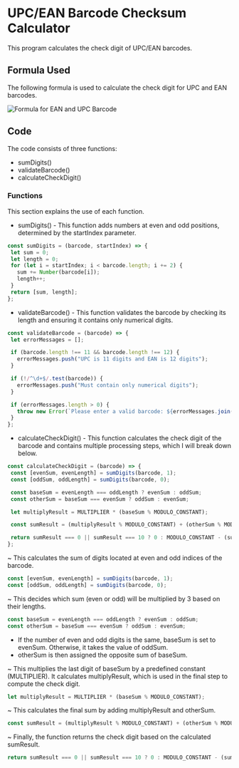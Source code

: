 # UPC/EAN Barcode Checksum Calculator

This program calculates the check digit of UPC/EAN barcodes.

## Formula Used
The following formula is used to calculate the check digit for UPC and EAN barcodes.

![Formula for EAN and UPC Barcode](https://github.com/user-attachments/assets/1f27c239-bb39-46ca-9ab1-bd287c188848)

## Code

The code consists of three functions:
- sumDigits()
- validateBarcode() 
- calculateCheckDigit()

### Functions
This section explains the use of each function.

 - sumDigits() - This function adds numbers at even and odd positions, determined by the startIndex parameter.
 ```javascript
const sumDigits = (barcode, startIndex) => {
  let sum = 0;
  let length = 0;
  for (let i = startIndex; i < barcode.length; i += 2) {
    sum += Number(barcode[i]);
    length++;
  }
  return [sum, length];
};
 ```

 - validateBarcode() - This function validates the barcode by checking its length and ensuring it contains only numerical digits.
 ```javascript
const validateBarcode = (barcode) => {
  let errorMessages = [];

  if (barcode.length !== 11 && barcode.length !== 12) {
    errorMessages.push("UPC is 11 digits and EAN is 12 digits");
  }

  if (!/^\d+$/.test(barcode)) {
    errorMessages.push("Must contain only numerical digits");
  }

  if (errorMessages.length > 0) {
    throw new Error(`Please enter a valid barcode: ${errorMessages.join(", ")}!`);
  }  
};
 ```

 - calculateCheckDigit() - This function calculates the check digit of the barcode and contains multiple processing steps, which I will break down below.

 ```javascript
const calculateCheckDigit = (barcode) => {
  const [evenSum, evenLength] = sumDigits(barcode, 1);
  const [oddSum, oddLength] = sumDigits(barcode, 0);

  const baseSum = evenLength === oddLength ? evenSum : oddSum; 
  const otherSum = baseSum === evenSum ? oddSum : evenSum; 

  let multiplyResult = MULTIPLIER * (baseSum % MODULO_CONSTANT);

  const sumResult = (multiplyResult % MODULO_CONSTANT) + (otherSum % MODULO_CONSTANT);

  return sumResult === 0 || sumResult === 10 ? 0 : MODULO_CONSTANT - (sumResult % MODULO_CONSTANT);
};
 ```

~ This calculates the sum of digits located at even and odd indices of the barcode.
 ```javascript
const [evenSum, evenLength] = sumDigits(barcode, 1);
const [oddSum, oddLength] = sumDigits(barcode, 0);
 ```

~ This decides which sum (even or odd) will be multiplied by 3 based on their lengths.
```javascript
const baseSum = evenLength === oddLength ? evenSum : oddSum; 
const otherSum = baseSum === evenSum ? oddSum : evenSum; 
```

-  If the number of even and odd digits is the same, baseSum is set to evenSum. Otherwise, it takes the value of oddSum.
- otherSum is then assigned the opposite sum of baseSum.

~ This multiplies the last digit of baseSum by a predefined constant (MULTIPLIER). It calculates multiplyResult, which is used in the final step to compute the check digit.
```javascript
let multiplyResult = MULTIPLIER * (baseSum % MODULO_CONSTANT);
```

~ This calculates the final sum by adding multiplyResult and otherSum.
```javascript
const sumResult = (multiplyResult % MODULO_CONSTANT) + (otherSum % MODULO_CONSTANT);
```
~ Finally, the function returns the check digit based on the calculated sumResult.
```javascript
return sumResult === 0 || sumResult === 10 ? 0 : MODULO_CONSTANT - (sumResult % MODULO_CONSTANT);
```

